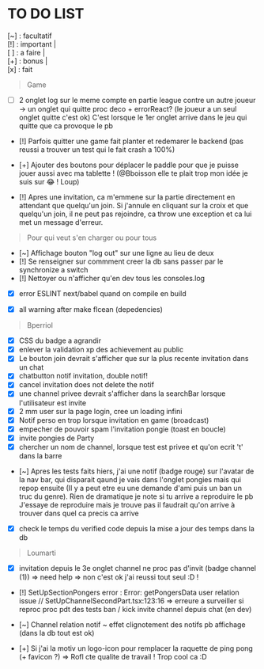 # TO DO LIST

[~] : facultatif
<br/>
[!] : important |
<br/>
[ ] : a faire |
<br/>
[+] : bonus |
<br/>
[x] : fait
<br/>


> Game
 - [ ] 2 onglet log sur le meme compte en partie league contre un autre joueur -> un onglet qui quitte proc deco + errorReact? (le joueur a un seul onglet quitte c'est ok)
   C'est lorsque le 1er onglet arrive dans le jeu qui quitte que ca provoque le pb
 - [!] Parfois quitter une game fait planter et redemarer le backend (pas reussi a trouver un test qui le fait crash a 100%)
 - [+] Ajouter des boutons pour déplacer le paddle pour que je puisse jouer aussi avec ma tablette ! (@Bboisson elle te plait trop mon idée je suis sur 😂 ! Loup)

- [!] Apres une invitation, ca m'emmene sur la partie directement en attendant que quelqu'un join. Si j'annule en cliquant sur la croix et que quelqu'un join, il ne peut pas rejoindre, ca throw une exception et ca lui met un message d'erreur.


> Pour qui veut s'en charger ou pour tous
 - [~] Affichage bouton "log out" sur une ligne au lieu de deux
 - [!] Se renseigner sur commment creer la db sans passer par le synchronize a switch
 - [!] Nettoyer ou n'afficher qu'en dev tous les consoles.log
 - [x] error ESLINT next/babel quand on compile en build
 - [x] all warning after make flcean (depedencies)



> Bperriol
 - [x] CSS du badge a agrandir
 - [x] enlever la validation xp des achievement au public
 - [x] Le bouton join devrait s'afficher que sur la plus recente invitation dans un chat
 - [x] chatbutton notif invitation, double notif!
 - [x] cancel invitation does not delete the notif
 - [x] une channel privee devrait s'afficher dans la searchBar lorsque l'utilisateur est invite
 - [x] 2 mm user sur la page login, cree un loading infini
 - [x] Notif perso en trop lorsque invitation en game (broadcast)
 - [x] empecher de pouvoir spam l'invitation pongie (toast en boucle)
 - [x] invite pongies de Party
 - [x] chercher un nom de channel, lorsque test est privee et qu'on ecrit 't' dans la barre
 - [~] Apres les tests faits hiers, j'ai une notif (badge rouge) sur l'avatar de la nav bar, qui disparait qaund je vais dans l'onglet pongies mais qui repop ensuite 
       (Il y a peut etre eu une demande d'ami puis un ban un truc du genre). Rien de dramatique je note si tu arrive a reproduire le pb
      J'essaye de reproduire mais je trouve pas il faudrait qu'on arrive à trouver dans quel ca precis ca arrive
 - [x] check le temps du verified code depuis la mise a jour des temps dans la db


 > Loumarti
 - [X] invitation depuis le 3e onglet channel ne proc pas d'invit (badge channel (1)) => need help => non c'est ok j'ai reussi tout seul :D !

 - [!] SetUpSectionPongers error :  Error: getPongersData user relation issue // SetUpChannelSecondPart.tsx:123:16 => erreure a surveiller si reproc
       proc pdt des tests ban / kick invite channel depuis chat (en dev)

 - [~] Channel relation notif ~ effet clignotement des notifs pb affichage (dans la db tout est ok)

 - [+] Si j'ai la motiv un logo-icon pour remplacer la raquette de ping pong (+ favicon ?) => Rofl cte qualite de travail ! Trop cool ca :D
